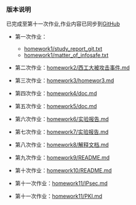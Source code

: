### 版本说明

已完成至第十一次作业,作业内容已同步到[GitHub](https://github.com/JSHZT/info_sec)

- 第一次作业：
  - [homework1/study_report_git.txt](homework1\study_report_git.txt)
  - [homework1/matter_of_infosafe.txt](homework1\matter_of_infosafe.txt)
- 第二次作业：[homework2/西工大被攻击事件.md](homework2\西工大被攻击事件.md)
- 第三次作业：[homework3/homewor3.md](homework3\homewor3.md)

- 第四次作业：[homework4/doc.md](homework4\doc.md)

- 第五次作业：[homework5/doc.md](homework5\doc.md)

- 第六次作业：[homework6/实验报告.md](homework6\实验报告.md)

- 第七次作业：[homework7/实验报告.md](homework7\实验报告.md)

- 第八次作业：[homework8/解释文档.md](homework8\解释文档.md)

- 第九次作业：[homework9/README.md](homework9\README.md)

- 第十次作业：[homework10/README.md](homework10\README.md)

- 第十一次作业：[homework11/IPsec.md](homework11\Ipsec.md)

- 第十一次作业：[homework11/PKI.md](homework11\PKI.md)
